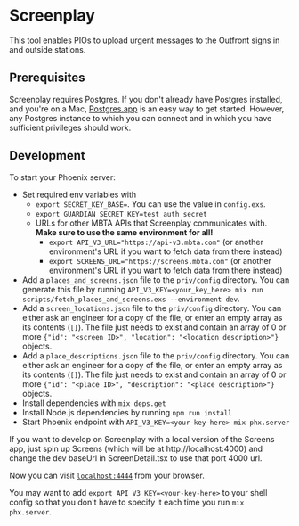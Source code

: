 # Screenplay

This tool enables PIOs to upload urgent messages to the Outfront signs in and outside stations.

## Prerequisites

Screenplay requires Postgres. If you don't already have Postgres installed, and you're on a Mac, [Postgres.app](https://postgresapp.com/downloads.html) is an easy way to get started. However, any Postgres instance to which you can connect and in which you have sufficient privileges should work.

## Development

To start your Phoenix server:

- Set required env variables with
  - `export SECRET_KEY_BASE=`. You can use the value in `config.exs`.
  - `export GUARDIAN_SECRET_KEY=test_auth_secret`
  - URLs for other MBTA APIs that Screenplay communicates with. **Make sure to use the same environment for all!**
    - `export API_V3_URL="https://api-v3.mbta.com"` (or another environment's URL if you want to fetch data from there instead)
    - `export SCREENS_URL="https://screens.mbta.com"` (or another environment's URL if you want to fetch data from there instead)
- Add a `places_and_screens.json` file to the `priv/config` directory. You can generate this file by running `API_V3_KEY=<your_key_here> mix run scripts/fetch_places_and_screens.exs --environment dev`.
- Add a `screen_locations.json` file to the `priv/config` directory. You can either ask an engineer for a copy of the file, or enter an empty array as its contents (`[]`). The file just needs to exist and contain an array of 0 or more `{"id": "<screen ID>", "location": "<location description>"}` objects.
- Add a `place_descriptions.json` file to the `priv/config` directory. You can either ask an engineer for a copy of the file, or enter an empty array as its contents (`[]`). The file just needs to exist and contain an array of 0 or more `{"id": "<place ID>", "description": "<place description>"}` objects.
- Install dependencies with `mix deps.get`
- Install Node.js dependencies by running `npm run install`
- Start Phoenix endpoint with `API_V3_KEY=<your-key-here> mix phx.server`

If you want to develop on Screenplay with a local version of the Screens app, just spin up Screens (which will be at http://localhost:4000) and change the dev baseUrl in ScreenDetail.tsx to use that port 4000 url.

Now you can visit [`localhost:4444`](http://localhost:4444) from your browser.

You may want to add `export API_V3_KEY=<your-key-here>` to your shell config so that you don't have to specify it each time you run `mix phx.server`.
